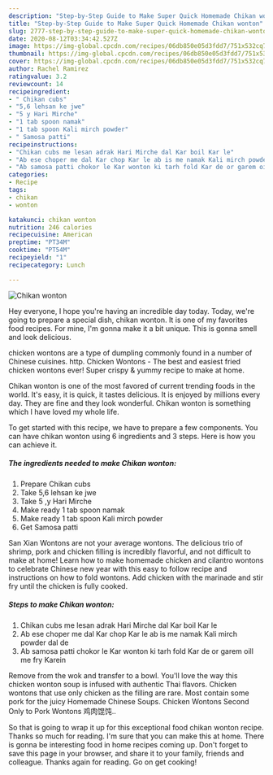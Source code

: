 ```yaml
---
description: "Step-by-Step Guide to Make Super Quick Homemade Chikan wonton"
title: "Step-by-Step Guide to Make Super Quick Homemade Chikan wonton"
slug: 2777-step-by-step-guide-to-make-super-quick-homemade-chikan-wonton
date: 2020-08-12T03:34:42.527Z
image: https://img-global.cpcdn.com/recipes/06db850e05d3fdd7/751x532cq70/chikan-wonton-recipe-main-photo.jpg
thumbnail: https://img-global.cpcdn.com/recipes/06db850e05d3fdd7/751x532cq70/chikan-wonton-recipe-main-photo.jpg
cover: https://img-global.cpcdn.com/recipes/06db850e05d3fdd7/751x532cq70/chikan-wonton-recipe-main-photo.jpg
author: Rachel Ramirez
ratingvalue: 3.2
reviewcount: 14
recipeingredient:
- " Chikan cubs"
- "5,6 lehsan ke jwe"
- "5 y Hari Mirche"
- "1 tab spoon namak"
- "1 tab spoon Kali mirch powder"
- " Samosa patti"
recipeinstructions:
- "Chikan cubs me lesan adrak Hari Mirche dal Kar boil Kar le"
- "Ab ese choper me dal Kar chop Kar le ab is me namak Kali mirch powder dal de"
- "Ab samosa patti chokor le Kar wonton ki tarh fold Kar de or garem oill me fry Karein"
categories:
- Recipe
tags:
- chikan
- wonton

katakunci: chikan wonton 
nutrition: 246 calories
recipecuisine: American
preptime: "PT34M"
cooktime: "PT54M"
recipeyield: "1"
recipecategory: Lunch

---
```



![Chikan wonton](https://img-global.cpcdn.com/recipes/06db850e05d3fdd7/751x532cq70/chikan-wonton-recipe-main-photo.jpg)

Hey everyone, I hope you're having an incredible day today. Today, we're going to prepare a special dish, chikan wonton. It is one of my favorites food recipes. For mine, I'm gonna make it a bit unique. This is gonna smell and look delicious.

chicken wontons are a type of dumpling commonly found in a number of Chinese cuisines. http. Chicken Wontons - The best and easiest fried chicken wontons ever! Super crispy &amp; yummy recipe to make at home.

Chikan wonton is one of the most favored of current trending foods in the world. It's easy, it is quick, it tastes delicious. It is enjoyed by millions every day. They are fine and they look wonderful. Chikan wonton is something which I have loved my whole life.


To get started with this recipe, we have to prepare a few components. You can have chikan wonton using 6 ingredients and 3 steps. Here is how you can achieve it.

<!--inarticleads1-->

##### The ingredients needed to make Chikan wonton:

1. Prepare  Chikan cubs
1. Take 5,6 lehsan ke jwe
1. Take 5 ,y Hari Mirche
1. Make ready 1 tab spoon namak
1. Make ready 1 tab spoon Kali mirch powder
1. Get  Samosa patti


San Xian Wontons are not your average wontons. The delicious trio of shrimp, pork and chicken filling is incredibly flavorful, and not difficult to make at home! Learn how to make homemade chicken and cilantro wontons to celebrate Chinese new year with this easy to follow recipe and instructions on how to fold wontons. Add chicken with the marinade and stir fry until the chicken is fully cooked. 

<!--inarticleads2-->

##### Steps to make Chikan wonton:

1. Chikan cubs me lesan adrak Hari Mirche dal Kar boil Kar le
1. Ab ese choper me dal Kar chop Kar le ab is me namak Kali mirch powder dal de
1. Ab samosa patti chokor le Kar wonton ki tarh fold Kar de or garem oill me fry Karein


Remove from the wok and transfer to a bowl. You&#39;ll love the way this chicken wonton soup is infused with authentic Thai flavors. Chicken wontons that use only chicken as the filling are rare. Most contain some pork for the juicy Homemade Chinese Soups. Chicken Wontons Second Only to Pork Wontons 鸡肉馄饨.. 

So that is going to wrap it up for this exceptional food chikan wonton recipe. Thanks so much for reading. I'm sure that you can make this at home. There is gonna be interesting food in home recipes coming up. Don't forget to save this page in your browser, and share it to your family, friends and colleague. Thanks again for reading. Go on get cooking!
